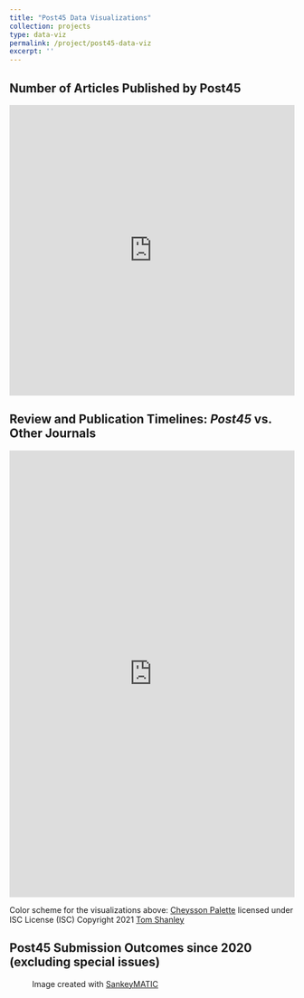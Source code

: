```yaml
---
title: "Post45 Data Visualizations"
collection: projects
type: data-viz
permalink: /project/post45-data-viz
excerpt: ''
---
```


## Number of Articles Published by Post45

<iframe width="100%" height="514" frameborder="0"
  src="https://observablehq.com/embed/@arthurzwang-workspace/post45-published-articles-public-5-8-23@794?cells=articleChart"></iframe>

## Review and Publication Timelines: _Post45_ vs. Other Journals

  <iframe width="100%" height="790" frameborder="0"
  src="https://observablehq.com/embed/@arthurzwang-workspace/post45-timeline-comps-may-9-2023@276?cells=compsChart"></iframe>


Color scheme for the visualizations above: [Cheysson Palette](https://observablehq.com/@tomshanley/cheysson-color-palettes) licensed under ISC License (ISC) Copyright 2021 [Tom Shanley](https://observablehq.com/@tomshanley)

## Post45 Submission Outcomes since 2020 (excluding special issues)
<figure>
	<object type="image/svg+xml" data="../assets/images/outcomes_sankey.svg" class="fitvidsignore"></object>
	<figcaption>
		Image created with <a href="https://sankeymatic.com/build/">SankeyMATIC</a>
	</figcaption>
</figure>


<!-- Script for resizing iframes. Adapted from: https://github.com/observablehq/examples/blob/main/iframe-resize/index.html -->
<script type="module">

// Select the embed iframe.
const iframes = document.querySelectorAll(".embed");

// The Embedly protocol is to send the height as part of a stringified object.
// In this example, the resize message is the only message being sent; however,
// the checks are good practice, lest we try to interpret unrelated messages as
// resize events. https://docs.embed.ly/v1.0/docs/provider-height-resizing
function onMessage(message) {
	const source = Array.from(iframes).find(i => i.contentWindow === message.source);
	if (!source) return;
  // if (message.source !== iframe.contentWindow) return;
  let {data} = message;

  // If message isn’t valid JSON, it must not be our resize event.
  if (typeof data === "string") {
    try {
      data = JSON.parse(data);
    } catch (ignore) {
      return;
    }
  }

  // Make sure it’s the resize event.
  if (data.context !== "iframe.resize") return;

  // Set the iframe’s height!
  source.style.height = `${data.height}px`;
}

// Attach our listener for the message from the iframe
addEventListener("message", onMessage);

</script>